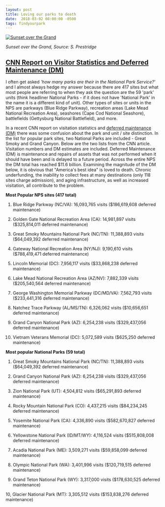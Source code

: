 ```yaml
---
layout: post
title: Loving our parks to death
date:  2018-03-02 08:00:00 -0500
tags: findyourpark
---
```


[![Sunset over the Grand](https://c1.staticflickr.com/9/8364/29118938502_f644421ecd_h.jpg)](https://www.flickr.com/photos/prestridge/29118938502/in/datetaken-public/)

<cite>Sunset over the Grand, Source: S. Prestridge</cite>


## [CNN Report on Visitor Statistics and Deferred Maintenance (DM)](https://www.cnn.com/travel/article/most-popular-national-park-service-sites-2017/index.html)

I often get asked _'how many parks are their in the National Park Service?'_ and I almost always hedge my answer because there are 417 sites but what most people are referring to when they ask the question are the 59 'park' units (think headliner National Parks - if it does not have 'National Park' in the name it is a different kind of unit). Other types of sites or units in the NPS are parkways (Blue Ridge Parkway), recreation areas (Lake Mead National Recreation Area), seashores (Cape Cod National Seashore), battlefields (Gettysburg National Battlefield), and more.

In a recent CNN report on visitation statistics and [deferred maintenance (DM)](https://go.nps.gov/deferredmaint) there was some confusion about the park and unit / site distinction. In the list for popular park sites, two National Parks are included - Great Smoky and Grand Canyon. Below are the two lists from the CNN article. Visitation numbers and DM estimates are included. Deferred Maintenance (DM) is maintenance and repairs of assets that was not performed when it should have been and is delayed to a future period. Across the entire NPS the DM total has reached $11.6 billion. Examining the magnitude of the DM below, it is obvious that "America's best idea" is loved to death. Chronic underfunding, the inability to collect fees at many destinations (only 118 sites charge admission), and aging infrastructure, as well as increased visitation, all contribute to the problem.


**Most Popular NPS sites (417 total)**

1. Blue Ridge Parkway (NC/VA): 16,093,765 visits ($186,619,608 deferred maintenance)

2. Golden Gate National Recreation Area (CA): 14,981,897 visits ($325,814,011 deferred maintenance)

3. Great Smoky Mountains National Park (NC/TN): 11,388,893 visits ($64,049,392 deferred maintenance)

4. Gateway National Recreation Area (NY/NJ): 9,190,610 visits ($788,419,471 deferred maintenance)

5. Lincoln Memorial (DC): 7,956,117 visits ($33,868,238 deferred maintenance)

6. Lake Mead National Recreation Area (AZ/NV): 7,882,339 visits ($205,540,564 deferred maintenance)

7. George Washington Memorial Parkway (DC/MD/VA): 7,562,793 visits ($233,441,316 deferred maintenance)

8. Natchez Trace Parkway (AL/MS/TN): 6,326,062 visits ($10,656,651 deferred maintenance)

9. Grand Canyon National Park (AZ): 6,254,238 visits ($329,437,056 deferred maintenance)

10. Vietnam Veterans Memorial (DC): 5,072,589 visits ($625,250 deferred maintenance)


**Most popular National Parks (59 total)**

1. Great Smoky Mountains National Park (NC/TN): 11,388,893 visits ($64,049,392 deferred maintenance)

2. Grand Canyon National Park (AZ): 6,254,238 visits ($329,437,056 deferred maintenance)

3. Zion National Park (UT): 4,504,812 visits ($65,291,893 deferred maintenance)

4. Rocky Mountain National Park (CO): 4,437,215 visits ($84,234,245 deferred maintenance)

5. Yosemite National Park (CA): 4,336,890 visits ($582,670,827 deferred maintenance)

6. Yellowstone National Park (ID/MT/WY): 4,116,524 visits ($515,808,008 deferred maintenance)

7. Acadia National Park (ME): 3,509,271 visits ($59,858,099 deferred maintenance)

8. Olympic National Park (WA): 3,401,996 visits ($120,719,515 deferred maintenance)

9. Grand Teton National Park (WY): 3,317,000 visits ($178,630,525 deferred maintenance)

10, Glacier National Park (MT): 3,305,512 visits ($153,838,276 deferred maintenance)
